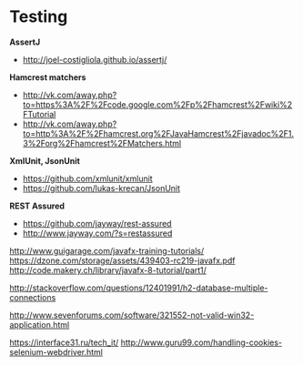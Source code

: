 # Testing

**AssertJ**  
* http://joel-costigliola.github.io/assertj/

**Hamcrest matchers**    
* http://vk.com/away.php?to=https%3A%2F%2Fcode.google.com%2Fp%2Fhamcrest%2Fwiki%2FTutorial  
* http://vk.com/away.php?to=http%3A%2F%2Fhamcrest.org%2FJavaHamcrest%2Fjavadoc%2F1.3%2Forg%2Fhamcrest%2FMatchers.html  

**XmlUnit, JsonUnit**    
* https://github.com/xmlunit/xmlunit  
* https://github.com/lukas-krecan/JsonUnit  

**REST Assured**  
* https://github.com/jayway/rest-assured  
* http://www.jayway.com/?s=restassured  


http://www.guigarage.com/javafx-training-tutorials/
https://dzone.com/storage/assets/439403-rc219-javafx.pdf
http://code.makery.ch/library/javafx-8-tutorial/part1/


http://stackoverflow.com/questions/12401991/h2-database-multiple-connections

http://www.sevenforums.com/software/321552-not-valid-win32-application.html

https://interface31.ru/tech_it/
http://www.guru99.com/handling-cookies-selenium-webdriver.html
